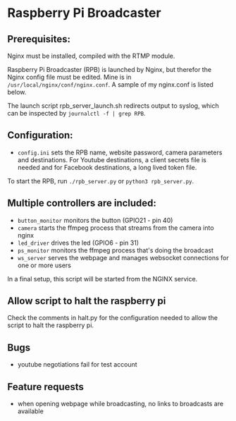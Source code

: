 # Raspberry Pi Broadcaster

## Prerequisites:

Nginx must be installed, compiled with the RTMP module. 

Raspberry Pi Broadcaster (RPB) is launched by Nginx, but therefor the Nginx config file must be edited. Mine is in `/usr/local/nginx/conf/nginx.conf`. A sample of my nginx.conf is listed below.

The launch script rpb_server_launch.sh redirects output to syslog, which can be inspected by `journalctl -f | grep RPB`.


## Configuration:

- `config.ini` sets the RPB name, website password, camera parameters and destinations. For Youtube destinations, a client secrets file is needed and for Facebook destinations, a long lived token file.

To start the RPB, run `./rpb_server.py` or `python3 rpb_server.py`.

## Multiple controllers are included:

- `button_monitor` monitors the button (GPIO21 - pin 40)
- `camera` starts the ffmpeg process that streams from the camera into nginx
- `led_driver` drives the led (GPIO6 - pin 31)
- `ps_monitor` monitors the ffmpeg process that's doing the broadcast
- `ws_server` serves the webpage and manages websocket connections for one or more users

In a final setup, this script will be started from the NGINX service. 

## Allow script to halt the raspberry pi

Check the comments in halt.py for the configuration needed to allow the script to halt the raspberry pi.

## Bugs

- youtube negotiations fail for test account

## Feature requests

- when opening webpage while broadcasting, no links to broadcasts are available
